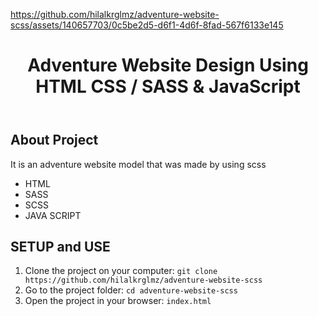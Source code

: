 
https://github.com/hilalkrglmz/adventure-website-scss/assets/140657703/0c5be2d5-d6f1-4d6f-8fad-567f6133e145



<!DOCTYPE html>
<html lang="en">
<head>
    <meta charset="UTF-8">
    <meta name="viewport" content="width=device-width, initial-scale=1.0">
</head>
<body>
    <header>
        <h1>Adventure Website Design Using HTML CSS / SASS & JavaScript </h1>
    </header>
    <div class="container">
        <h2>About Project</h2>
           <p>It is an adventure website model that was made by using scss</p>
            <ul>
                <li>HTML</li>
                <li>SASS</li>
                <li>SCSS</li>
                <li>JAVA SCRIPT</li>
            </ul>
            <h2>SETUP and USE</h2>
        <ol>
            <li>Clone the project on your computer: <code>git clone https://github.com/hilalkrglmz/adventure-website-scss</code></li>
            <li>Go to the project folder: <code>cd adventure-website-scss</code></li>
            <li>Open the project in your browser: <code>index.html</code></li>
        </ol>
    </div>
</body>
</html>
    
